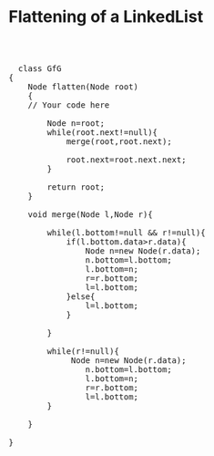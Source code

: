 <h1> 	Flattening of a LinkedList</h1> <br>
  
  <pre>
  
  class GfG
{
    Node flatten(Node root)
    {
	// Your code here
	    
	    Node n=root;
	    while(root.next!=null){
	        merge(root,root.next);
	       
	        root.next=root.next.next;
	    }
	    
	    return root;
    }
    
    void merge(Node l,Node r){

        while(l.bottom!=null && r!=null){
            if(l.bottom.data>r.data){
                Node n=new Node(r.data);
                n.bottom=l.bottom;
                l.bottom=n;
                r=r.bottom;
                l=l.bottom;
            }else{
                l=l.bottom;
            }
            
        }
        
        while(r!=null){
             Node n=new Node(r.data);
                n.bottom=l.bottom;
                l.bottom=n;
                r=r.bottom;
                l=l.bottom;
        }
        
    }
    
}
  </pre>
